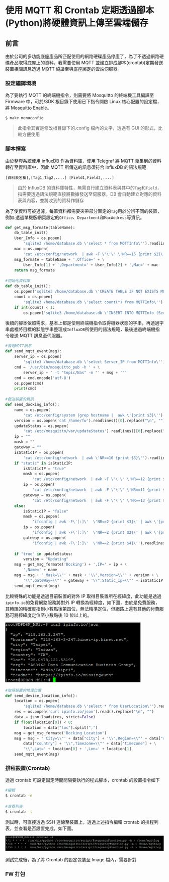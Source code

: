 # 使用 MQTT 和 Crontab 定期透過腳本(Python)將硬體資訊上傳至雲端儲存

## 前言

由於公司的多功能底座產品所匹配使用的網路硬碟產品停產了，為了不透過網路硬碟產品取得底座上的資料，我需要使用 MQTT 並建立排成腳本(crontab)定期發送裝置相關訊息透過 MQTT 協議至與底座綁定的雲端伺服器。

### 設定編譯環境

為了要執行 MQTT 的終端機指令，則需要將 Mosquitto 的終端機工具編譯至 Firmware 中，可於/SDK 根目錄下使用已下指令開啟 Linux 核心配置的設定檔，將 Mosquitto Enable。

```
$ make menuconfig
```

> 此指令其實是修改根目錄下的.config 檔內的文字，透過有 GUI 的形式，比較方便使用

### 腳本撰寫

由於整套系統使用 influxDB 作為資料庫，使用 Telegraf 將 MQTT 蒐集到的資料轉存至資料庫中，因此 MQTT 所傳送的訊息須符合 influxDB 的語法規範

```
[資料表名稱],[Tag1,Tag2,....] [Field1,Field2,....]
```

> 由於 InfluxDB 的資料庫特性，無需自行建立資料表與其中的`Tag`和`Field`，指需要透過語法規範直接將數據發送至伺服器，DB 會自動建立對應的資料表與內容，並將收到的資料作儲存

為了使資料可被過濾，每筆資料都需要夾帶部分固定的`Tag`用於分辨不同的裝置，例如:透過單機版網頁設定的`Office`、`Department`和`MacAddress`等資訊。

```python
def get_msg_formate(tableName):
    db_table_init()
    User_Info = os.popen(
        'sqlite3 /home/database.db \'select * from MQTTInfo\'').readlines()[0].replace("\n", "").split("|")
    mac = os.popen(
        'cat /etc/config/network  | awk -F \"\'\" \'NR==15 {print $2}\'').readlines()[0].replace("\n", "")
    msg_formate = tableName + ',Office=' + \
        User_Info[1] + ',Department=' + User_Info[2] + ',Mac=' + mac
    return msg_formate

#初始化資料庫
def db_table_init():
    os.popen('sqlite3 /home/database.db \'CREATE TABLE IF NOT EXISTS MQTTInfo ("Server_IP" nvarchar(50) NOT NULL COLLATE NOCASE,"Office" nvarchar(50) NOT NULL COLLATE NOCASE,"Department" nvarchar(50) COLLATE NOCASE,"MQTTEnable" bit DEFAULT 0,PRIMARY KEY("Server_IP"));\'')
    count = os.popen(
        'sqlite3 /home/database.db \'select count(*) from MQTTInfo\'').readlines()[0].replace("\n", "")
    if int(count) < 1:
        os.popen('sqlite3 /home/database.db \'INSERT INTO MQTTInfo (Server_IP,Office,Department,MQTTEnable) VALUES ("0.0.0.0","Headquarter","R&D",0)\'')
```

後續的腳本依照需求，基本上都是使用終端機指令取得機器狀態的字串，再透過字串處裡將目標的狀態字串整理成`InfluxDB`所使用的語法規範，最後透過終端機指令發送 MQTT 訊息至伺服器。

```python
#發送MQTT訊息
def send_mqtt_event(msg):
    server_ip = os.popen(
        'sqlite3 /home/database.db \'select Server_IP from MQTTInfo\'').readlines()[0].replace("\n", "")
    cmd = '/usr/bin/mosquitto_pub -h ' + \
        server_ip + ' -t "topic/Nas" -m "' + msg + '"'
    cmd = cmd.encode('utf-8')
    os.popen(cmd)
    print(cmd)

#發送裝置的資訊
def send_docking_info():
    name = os.popen(
        'cat /etc/config/system |grep hostname |  awk \'{print $3}\'').readlines()[0].replace("\n", "")
    version = os.popen('cat /home/fw').readlines()[0].replace("\n", "")
    updateStatus = os.popen(
        'cat /etc/mosquitto/var/updateStatus').readlines()[0].replace("\n", "")
    ip = ""
    mask = ""
    gateway = ""
    isStaticIP = os.popen(
        'cat /etc/config/network  | awk \'NR==10 {print $3}\'').readlines()[0].replace("\n", "")
    if "static" in isStaticIP:
        isStaticIP = "true"
        mask = os.popen(
            'cat /etc/config/network  | awk -F \"\'\" \'NR==12 {print $2}\'').readlines()[0].replace("\n", "")
        ip = os.popen(
            'cat /etc/config/network  | awk -F \"\'\" \'NR==11 {print $2}\'').readlines()[0].replace("\n", "")
        gateway = os.popen(
            'cat /etc/config/network  | awk -F \"\'\" \'NR==13 {print $2}\'').readlines()[0].replace("\n", "")
    else:
        isStaticIP = "false"
        mask = os.popen(
            'ifconfig | awk -F\'[:]\'  \'NR==2 {print $3}\' | awk \'{print $1}\'').readlines()[0].replace("\n", "")
        ip = os.popen(
            'ifconfig | awk -F\'[:]\'  \'NR==2 {print $2}\' | awk \'{print $1}\'').readlines()[0].replace("\n", "")
        gateway = os.popen(
            'ifconfig | awk -F\'[:]\'  \'NR==2 {print $4}\'').readlines()[0].replace("\n", "")

    if "true" in updateStatus:
        version = "Updating"
    msg = get_msg_formate('Docking') + ',IP=' + ip + \
        ',Name=' + name
    msg = msg + ' Mask=\\"' + mask + '\\",Version=\\"' + version + \
        '\\",GateWay=\\"' + gateway + '\\",Static_Ip=\\"' + isStaticIP + '\\"'
    send_mqtt_event(msg)
```

比較特殊的功能是透過目前裝置的對外 IP 取得目裝置所在經緯度，此功能是透過`ipinfo.io`的免費網路服務將對外 IP 轉換為經緯度，如下圖，由於是免費服務，其轉匯的精確度指到小數點後第四位，無法精準定位，但網路上還有其他的付費服務可將經緯度定位至小數點後 10 位以上的。

![ip2location](ip2location.png)

```python
#取得裝置的地理位置
def send_device_location_info():
    location = os.popen(
        'sqlite3 /home/database.db \'select * from UserLocation\'').readlines()[0].replace("\n", "").split("|")
    res = os.popen('curl ipinfo.io/json').read().replace("\n", "")
    data = json.loads(res, strict=False)
    if float(location[0]) < 0:
        location = data["loc"].split(",")
    msg = get_msg_formate('Docking_Location')
    msg = msg + ' City=\\"' + data["city"] + '\\",Region=\\"' + data["region"] + '\\",Country=\\"' + \
        data["country"] + '\\",Timezone=\\"' + data["timezone"] + \
        '\\",Lat=' + location[0] + ',Lon=' + location[1]
    send_mqtt_event(msg)
```

### 排程設置(Crontab)

透過 crontab 可設定固定時間間隔要執行的程式腳本，crontab 的設置指令如下

```bash
#編輯
$ crontab -e

#查看列表
$ crontab -l
```

測試時，可直接透過 SSH 連線至裝置上，透過上述指令編輯 crontab 的排程列表，並查看是否設置完成，如下圖。

![crontab_list_](crontab_list.png)

測試完成後，為了將 Crontab 的設定包裝至 Image 檔內，需要針對

### FW 打包
